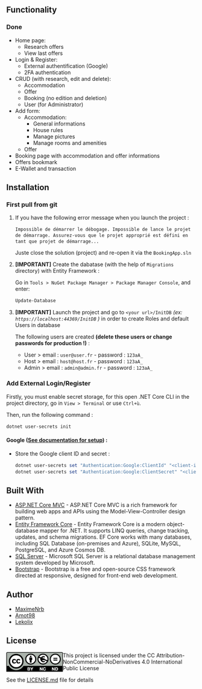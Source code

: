 ## Functionality
### Done
- Home page:
  - Research offers
  - View last offers
- Login & Register:
  - External authentification (Google)
  - 2FA authentication
- CRUD (with research, edit and delete):
  - Accommodation   
  - Offer
  - Booking (no edition and deletion)
  - User (for Administrator) 
- Add form:
  - Accommodation:
    - General informations
    - House rules
    - Manage pictures
    - Manage rooms and amenities 
  - Offer
- Booking page with accommodation and offer informations
- Offers bookmark
- E-Wallet and transaction

## Installation

### First pull from git
1. If you have the following error message when you launch the project : 
    ```
    Impossible de démarrer le débogage. Impossible de lance le projet de démarrage. Assurez-vous que le projet approprié est défini en tant que projet de démarrage... 
    ```
    Juste close the solution (project) and re-open it via the ` BookingApp.sln `

2. **[IMPORTANT]** Create the dabatase (with the help of ` Migrations ` directory) with Entity Framework :

    Go in ` Tools > NuGet Package Manager > Package Manager Console `, and enter:
    ```powershell
    Update-Database
    ```
    
3. **[IMPORTANT]** Launch the project and go to ` <your url>/InitDB ` *(ex: ` https://localhost:44369/InitDB ` )* in order to create Roles and default Users in database

    The following users are created **(delete these users or change passwords for production !)** :
    
    - User > email : ` user@user.fr ` - password : ` 123aA_ `
    - Host > email : ` host@host.fr ` - password : ` 123aA_ `
    - Admin > email : ` admin@admin.fr ` - password : ` 123aA_ `

### Add External Login/Register
Firstly, you must enable secret storage, for this open .NET Core CLI in the project directory, go in ` View > Terminal ` or use ` Ctrl+ù `.

Then, run the following command : 
```powershell
dotnet user-secrets init 
```

#### Google ([See documentation for setup](https://docs.microsoft.com/en-us/aspnet/core/security/authentication/social/google-logins?view=aspnetcore-5.0)) :
* Store the Google client ID and secret :
    
    ```powershell
    dotnet user-secrets set "Authentication:Google:ClientId" "<client-id>"
    dotnet user-secrets set "Authentication:Google:ClientSecret" "<client-secret>"
    ```
        
## Built With
- [ASP.NET Core MVC](https://docs.microsoft.com/en-us/aspnet/core/mvc/overview?view=aspnetcore-5.0) - ASP.NET Core MVC is a rich framework for building web apps and APIs using the Model-View-Controller design pattern.
- [Entity Framework Core](https://docs.microsoft.com/en-us/ef/core/) - Entity Framework Core is a modern object-database mapper for .NET. It supports LINQ queries, change tracking, updates, and schema migrations. EF Core works with many databases, including SQL Database (on-premises and Azure), SQLite, MySQL, PostgreSQL, and Azure Cosmos DB.
- [SQL Server](https://www.microsoft.com/en-us/sql-server/sql-server-downloads) - Microsoft SQL Server is a relational database management system developed by Microsoft.
- [Bootstrap](https://getbootstrap.com/) - Bootstrap is a free and open-source CSS framework directed at responsive, designed for front-end web development.


## Author
- [MaximeNrb](https://github.com/maximenrb)
- [Amot98](https://github.com/Amot98)
- [Lekolix](https://github.com/Lekolix)


## License

<img align="left" width= "150" alt="CC Attribution-NonCommercial-NoDerivatives 4.0 International Public License Logo" src="https://raw.githubusercontent.com/maximenrb/BookingApp_ASP.NET/master/git_img/by-nc-nd.eu.png">

This project is licensed under the CC Attribution-NonCommercial-NoDerivatives 4.0 International Public License

See the [LICENSE.md](https://github.com/maximenrb/BookingApp_ASP.NET/blob/master/LICENSE.md) file for details
